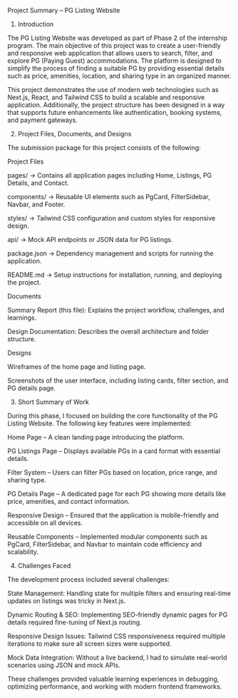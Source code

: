 Project Summary – PG Listing Website
1. Introduction

The PG Listing Website was developed as part of Phase 2 of the internship program. The main objective of this project was to create a user-friendly and responsive web application that allows users to search, filter, and explore PG (Paying Guest) accommodations. The platform is designed to simplify the process of finding a suitable PG by providing essential details such as price, amenities, location, and sharing type in an organized manner.

This project demonstrates the use of modern web technologies such as Next.js, React, and Tailwind CSS to build a scalable and responsive application. Additionally, the project structure has been designed in a way that supports future enhancements like authentication, booking systems, and payment gateways.

2. Project Files, Documents, and Designs

The submission package for this project consists of the following:

Project Files

pages/ → Contains all application pages including Home, Listings, PG Details, and Contact.

components/ → Reusable UI elements such as PgCard, FilterSidebar, Navbar, and Footer.

styles/ → Tailwind CSS configuration and custom styles for responsive design.

api/ → Mock API endpoints or JSON data for PG listings.

package.json → Dependency management and scripts for running the application.

README.md → Setup instructions for installation, running, and deploying the project.

Documents

Summary Report (this file): Explains the project workflow, challenges, and learnings.

Design Documentation: Describes the overall architecture and folder structure.

Designs

Wireframes of the home page and listing page.

Screenshots of the user interface, including listing cards, filter section, and PG details page.

3. Short Summary of Work

During this phase, I focused on building the core functionality of the PG Listing Website. The following key features were implemented:

Home Page – A clean landing page introducing the platform.

PG Listings Page – Displays available PGs in a card format with essential details.

Filter System – Users can filter PGs based on location, price range, and sharing type.

PG Details Page – A dedicated page for each PG showing more details like price, amenities, and contact information.

Responsive Design – Ensured that the application is mobile-friendly and accessible on all devices.

Reusable Components – Implemented modular components such as PgCard, FilterSidebar, and Navbar to maintain code efficiency and scalability.

4. Challenges Faced

The development process included several challenges:

State Management: Handling state for multiple filters and ensuring real-time updates on listings was tricky in Next.js.

Dynamic Routing & SEO: Implementing SEO-friendly dynamic pages for PG details required fine-tuning of Next.js routing.

Responsive Design Issues: Tailwind CSS responsiveness required multiple iterations to make sure all screen sizes were supported.

Mock Data Integration: Without a live backend, I had to simulate real-world scenarios using JSON and mock APIs.

These challenges provided valuable learning experiences in debugging, optimizing performance, and working with modern frontend frameworks.
